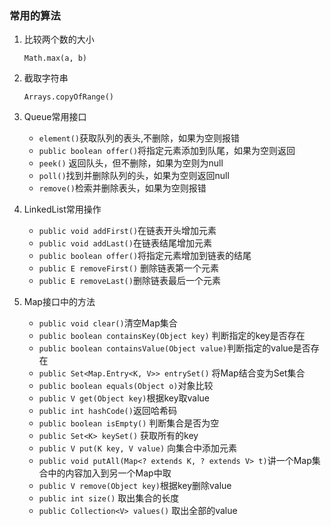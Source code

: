 ### 常用的算法

1. 比较两个数的大小

   `Math.max(a, b)`

2. 截取字符串

   `Arrays.copyOfRange()`

3. Queue常用接口

   - `element()`获取队列的表头,不删除，如果为空则报错
   - `public boolean offer()`将指定元素添加到队尾，如果为空则返回
   - `peek()` 返回队头，但不删除，如果为空则为null
   - `poll()`找到并删除队列的头，如果为空则返回null
   - `remove()`检索并删除表头，如果为空则报错

4. LinkedList常用操作

   -  `public void addFirst()`在链表开头增加元素
   - `public void addLast()`在链表结尾增加元素
   - `public boolean offer()`将指定元素增加到链表的结尾
   - `public E removeFirst()` 删除链表第一个元素
   - `public E removeLast()`删除链表最后一个元素
   
5. Map接口中的方法   
   
   - `public void clear()`清空Map集合
   - `public boolean containsKey(Object key)` 判断指定的key是否存在
   - `public boolean containsValue(Object value)`判断指定的value是否存在
   - `public Set<Map.Entry<K, V>> entrySet()` 将Map结合变为Set集合
   - `public boolean equals(Object o)`对象比较
   - `public V get(Object key)`根据key取value
   - `public int hashCode()`返回哈希码
   - `public boolean isEmpty()` 判断集合是否为空
   - `public Set<K> keySet()` 获取所有的key
   - `public V put(K key, V value)` 向集合中添加元素
   - `public void putAll(Map<? extends K, ? extends V> t)`讲一个Map集合中的内容加入到另一个Map中取
   - `public V remove(Object key)`根据key删除value
   - `public int size()` 取出集合的长度
   - `public Collection<V> values()` 取出全部的value

